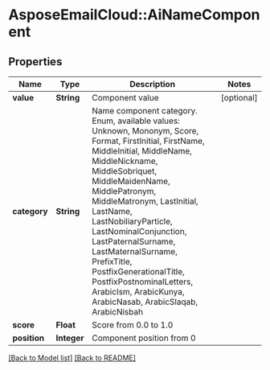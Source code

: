 # AsposeEmailCloud::AiNameComponent
## Properties
Name | Type | Description | Notes
------------ | ------------- | ------------- | -------------
**value** | **String** | Component value              | [optional] 
**category** | **String** | Name component category. Enum, available values: Unknown, Mononym, Score, Format, FirstInitial, FirstName, MiddleInitial, MiddleName, MiddleNickname, MiddleSobriquet, MiddleMaidenName, MiddlePatronym, MiddleMatronym, LastInitial, LastName, LastNobiliaryParticle, LastNominalConjunction, LastPaternalSurname, LastMaternalSurname, PrefixTitle, PostfixGenerationalTitle, PostfixPostnominalLetters, ArabicIsm, ArabicKunya, ArabicNasab, ArabicSlaqab, ArabicNisbah | 
**score** | **Float** | Score from 0.0 to 1.0              | 
**position** | **Integer** | Component position from 0              | 



[[Back to Model list]](Models.md) [[Back to README]](README.md)


